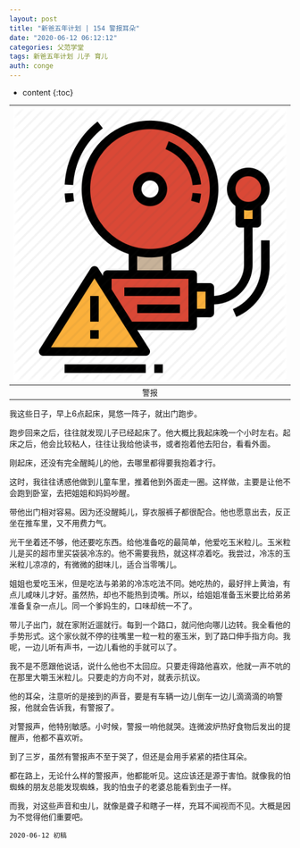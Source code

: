 ```yaml
---
layout: post
title: "新爸五年计划 | 154 警报耳朵"
date: "2020-06-12 06:12:12"
categories: 父范学堂
tags: 新爸五年计划 儿子 育儿
auth: conge
---
```

* content
{:toc}

|![ ](/assets/images/父范学堂/118382-1b8dc719c9f50417.png)|
|:----:|
|警报|

我这些日子，早上6点起床，晃悠一阵子，就出门跑步。

跑步回来之后，往往就发现儿子已经起床了。他大概比我起床晚一个小时左右。起床之后，他会比较粘人，往往让我给他读书，或者抱着他去阳台，看看外面。

刚起床，还没有完全醒盹儿的他，去哪里都得要我抱着才行。

这时，我往往诱惑他做到儿童车里，推着他到外面走一圈。这样做，主要是让他不会跑到卧室，去把姐姐和妈妈吵醒。





带他出门相对容易。因为还没醒盹儿，穿衣服裤子都很配合。他也愿意出去，反正坐在推车里，又不用费力气。

光干坐着还不够，他还要吃东西。给他准备吃的最简单，他爱吃玉米粒儿。玉米粒儿是买的超市里买袋装冷冻的。他不需要我热，就这样凉着吃。我尝过，冷冻的玉米粒儿凉凉的，有微微的甜味儿，适合当零嘴儿。

姐姐也爱吃玉米，但是吃法与弟弟的冷冻吃法不同。她吃热的，最好拌上黄油，有点儿咸味儿才好。虽然热，却也不能热到烫嘴。所以，给姐姐准备玉米要比给弟弟准备复杂一点儿。同一个爹妈生的，口味却统一不了。

带儿子出门，就在家附近遛就行。每到一个路口，就问他向哪儿边转。我全看他的手势形式。这个家伙就不停的往嘴里一粒一粒的塞玉米，到了路口伸手指方向。我呢，一边儿听有声书，一边儿看他的手就可以了。

我不是不愿跟他说话，说什么他也不太回应。只要走得路他喜欢，他就一声不吭的在那里大嚼玉米粒儿。只要走的方向不对，就表示抗议。

他的耳朵，注意听的是接到的声音，要是有车辆一边儿倒车一边儿滴滴滴的响警报，他就会告诉我，有警报了。

对警报声，他特别敏感。小时候，警报一响他就哭。连微波炉热好食物后发出的提醒声，他都不喜欢听。

到了三岁，虽然有警报声不至于哭了，但还是会用手紧紧的捂住耳朵。

都在路上，无论什么样的警报声，他都能听见。这应该还是源于害怕。就像我的怕蜘蛛的朋友总能发现蜘蛛，我的怕虫子的老婆总能看到虫子一样。

而我，对这些声音和虫儿，就像是聋子和瞎子一样，充耳不闻视而不见。大概是因为不觉得他们重要吧。

```
2020-06-12 初稿
```

